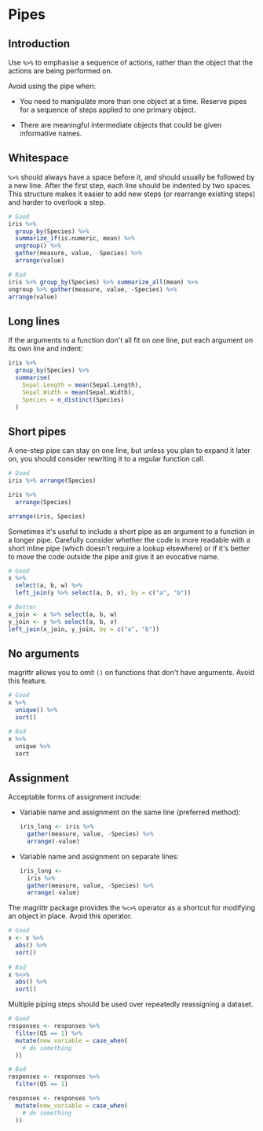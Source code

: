# Pipes

## Introduction

Use `%>%` to emphasise a sequence of actions, rather than the object that the actions are being performed on. 

Avoid using the pipe when:

* You need to manipulate more than one object at a time. Reserve pipes for a 
  sequence of steps applied to one primary object.
 
* There are meaningful intermediate objects that could be given
  informative names.

## Whitespace

`%>%` should always have a space before it, and should usually be followed by a new line. After the first step, each line should be indented by two spaces. This structure makes it easier to add new steps (or rearrange existing steps) and harder to overlook a step.


```r
# Good
iris %>%
  group_by(Species) %>%
  summarize_if(is.numeric, mean) %>%
  ungroup() %>%
  gather(measure, value, -Species) %>%
  arrange(value)

# Bad
iris %>% group_by(Species) %>% summarize_all(mean) %>%
ungroup %>% gather(measure, value, -Species) %>%
arrange(value)
```

## Long lines

If the arguments to a function don't all fit on one line, put each argument on 
its own line and indent:


```r
iris %>%
  group_by(Species) %>%
  summarise(
    Sepal.Length = mean(Sepal.Length),
    Sepal.Width = mean(Sepal.Width),
    Species = n_distinct(Species)
  )
```

## Short pipes

A one-step pipe can stay on one line, but unless you plan to expand it later on, you should consider rewriting it to a regular function call.


```r
# Good
iris %>% arrange(Species)

iris %>% 
  arrange(Species)

arrange(iris, Species)
```

Sometimes it's useful to include a short pipe as an argument to a function in a 
longer pipe. Carefully consider whether the code is more readable with a short 
inline pipe (which doesn't require a lookup elsewhere) or if it's better to move 
the code outside the pipe and give it an evocative name.


```r
# Good
x %>%
  select(a, b, w) %>%
  left_join(y %>% select(a, b, v), by = c("a", "b"))

# Better
x_join <- x %>% select(a, b, w)
y_join <- y %>% select(a, b, v)
left_join(x_join, y_join, by = c("a", "b"))
```

## No arguments

magrittr allows you to omit `()` on functions that don't have arguments. Avoid  this feature.


```r
# Good
x %>% 
  unique() %>%
  sort()

# Bad
x %>% 
  unique %>%
  sort
```

## Assignment

Acceptable forms of assignment include:

*   Variable name and assignment on the same line (preferred method):

    
    ```r
    iris_long <- iris %>%
      gather(measure, value, -Species) %>%
      arrange(-value)
    ```

*   Variable name and assignment on separate lines:

    
    ```r
    iris_long <-
      iris %>%
      gather(measure, value, -Species) %>%
      arrange(-value)
    ```

The magrittr package provides the `%<>%` operator as a shortcut for modifying an object in place. Avoid this operator.


```r
# Good
x <- x %>% 
  abs() %>% 
  sort()
  
# Bad
x %<>%
  abs() %>% 
  sort()
```

Multiple piping steps should be used over repeatedly reassigning a dataset. 


```r
# Good
responses <- responses %>% 
  filter(Q5 == 1) %>% 
  mutate(new_variable = case_when(
    # do something
  ))

# Bad
responses <- responses %>% 
  filter(Q5 == 1)

responses <- responses %>% 
  mutate(new_variable = case_when(
    # do something
  ))
```

